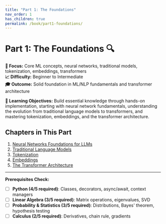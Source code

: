 ```yaml
---
title: "Part 1: The Foundations"
nav_order: 1
has_children: true
permalink: /book/part1-foundations/
---
```


# Part 1: The Foundations 🔍

**🎯 Focus:** Core ML concepts, neural networks, traditional models, tokenization, embeddings, transformers  
**📈 Difficulty:** Beginner to Intermediate  
**🎓 Outcome:** Solid foundation in ML/NLP fundamentals and transformer architecture

**🎯 Learning Objectives:** Build essential knowledge through hands-on implementation, starting with neural network fundamentals, understanding the evolution from traditional language models to transformers, and mastering tokenization, embeddings, and the transformer architecture.

## Chapters in This Part

1. [Neural Networks Foundations for LLMs](01_neural_networks.md)
2. [Traditional Language Models](02_traditional_language_models.md)  
3. [Tokenization](03_tokenization.md)
4. [Embeddings](04_embeddings.md)
5. [The Transformer Architecture](05_transformer_architecture.md)

---

**Prerequisites Check:**
- [ ] **Python (4/5 required)**: Classes, decorators, async/await, context managers
- [ ] **Linear Algebra (3/5 required)**: Matrix operations, eigenvalues, SVD
- [ ] **Probability & Statistics (3/5 required)**: Distributions, Bayes' theorem, hypothesis testing
- [ ] **Calculus (2/5 required)**: Derivatives, chain rule, gradients 